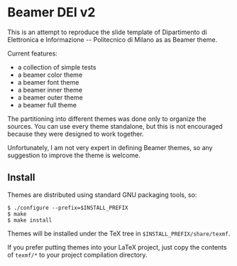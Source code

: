 
Beamer DEI v2
=============

This is an attempt to reproduce the slide template of Dipartimento di
Elettronica e Informazione -- Politecnico di Milano as as Beamer theme.

Current features:

* a collection of simple tests
* a beamer color theme
* a beamer font theme
* a beamer inner theme
* a beamer outer theme
* a beamer full theme

The partitioning into different themes was done only to organize the sources.
You can use every theme standalone, but this is not encouraged because they were
designed to work together.

Unfortunately, I am not very expert in defining Beamer themes, so any suggestion
to improve the theme is welcome.

Install
-------

Themes are distributed using standard GNU packaging tools, so:

    $ ./configure --prefix=$INSTALL_PREFIX
    $ make
    $ make install

Themes will be installed under the TeX tree in `$INSTALL_PREFIX/share/texmf`.

If you prefer putting themes into your LaTeX project, just copy the contents of
`texmf/*` to your project compilation directory.
